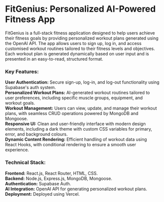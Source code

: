 # FitGenius: Personalized AI-Powered Fitness App
FitGenius is a full-stack fitness application designed to help users achieve their fitness goals by providing personalized workout plans generated using the OpenAI API. The app allows users to sign up, log in, and access customised workout routines tailored to their fitness levels and objectives. Each workout plan is generated dynamically based on user input and is presented in an easy-to-read, structured format.   
  
### Key Features:
**User Authentication:** Secure sign-up, log-in, and log-out functionality using Supabase's auth system.  
**Personalized Workout Plans:** AI-generated workout routines tailored to user preferences, including specific muscle groups, equipment, and workout goals.  
**Workout Management:** Users can view, update, and manage their workout plans, with seamless CRUD operations powered by MongoDB and Mongoose.  
**Responsive UI:** Clean and user-friendly interface with modern design elements, including a dark theme with custom CSS variables for primary, error, and background colours.  
**Dynamic Content Rendering:** Efficient handling of workout data using React Hooks, with conditional rendering to ensure a smooth user experience.  
  
### Technical Stack:
**Frontend:** React.js, React Router, HTML, CSS.  
**Backend:** Node.js, Express.js, MongoDB, Mongoose.  
**Authentication:** Supabase Auth.  
**AI Integration:** OpenAI API for generating personalized workout plans.  
**Deployment:** Deployed using Vercel. 
